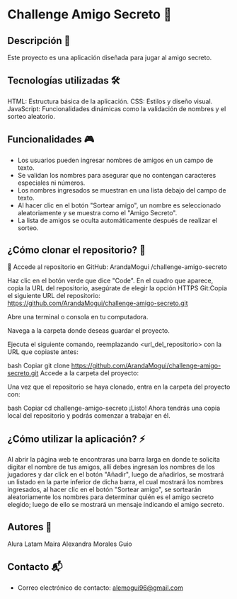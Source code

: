 # Challenge Amigo Secreto 🌟

## Descripción 📜

Este proyecto es una aplicación diseñada para jugar al amigo secreto. 

## Tecnologías utilizadas 🛠️

HTML: Estructura básica de la aplicación.
CSS: Estilos y diseño visual.
JavaScript: Funcionalidades dinámicas como la validación de nombres y el sorteo aleatorio.

## Funcionalidades 🎮

- Los usuarios pueden ingresar nombres de amigos en un campo de texto.
- Se validan los nombres para asegurar que no contengan caracteres especiales ni números.
- Los nombres ingresados se muestran en una lista debajo del campo de texto.
- Al hacer clic en el botón "Sortear amigo", un nombre es seleccionado aleatoriamente y se muestra como el "Amigo Secreto".
- La lista de amigos se oculta automáticamente después de realizar el sorteo.

## ¿Cómo clonar el repositorio? 🤖

🚀 Accede al repositorio en GitHub: ArandaMogui /challenge-amigo-secreto

Haz clic en el botón verde que dice "Code".
En el cuadro que aparece, copia la URL del repositorio, asegúrate de elegir la opción HTTPS 
Git:Copia el siguiente URL del repositorio: https://github.com/ArandaMogui/challenge-amigo-secreto.git

Abre una terminal o consola en tu computadora.

Navega a la carpeta donde deseas guardar el proyecto.

Ejecuta el siguiente comando, reemplazando <url_del_repositorio> con la URL que copiaste antes:

bash
Copiar
git clone <https://github.com/ArandaMogui/challenge-amigo-secreto.git>
Accede a la carpeta del proyecto:

Una vez que el repositorio se haya clonado, entra en la carpeta del proyecto con:

bash
Copiar
cd challenge-amigo-secreto
¡Listo! Ahora tendrás una copia local del repositorio y podrás comenzar a trabajar en él.


## ¿Cómo utilizar la aplicación? ⚡

Al abrir la página web te encontraras una barra larga en donde te solicita digitar el nombre de tus amigos, allí debes ingresan los nombres de los jugadores y dar click en el botón "Añadir", luego de añadirlos, se mostrará un listado en la parte inferior de dicha barra, el cual mostrará los nombres ingresados, al hacer clic en el botón "Sortear amigo", se sortearán aleatoriamente los nombres para determinar quién es el amigo secreto elegido; luego de ello se mostrará un mensaje indicando el amigo secreto.

## Autores 👥

Alura Latam
Maira Alexandra Morales Guio

## Contacto 📬

- Correo electrónico de contacto: alemogui96@gmail.com 